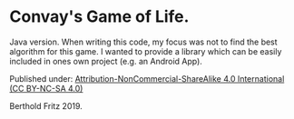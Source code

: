 Convay's Game of Life.
======================

Java version. When writing this code, my focus was not to find the best algorithm for this game. 
I wanted to provide a library which can be  easily included in ones own project (e.g. an Android App).

Published under:
[Attribution-NonCommercial-ShareAlike 4.0 International (CC BY-NC-SA 4.0)](https://creativecommons.org/licenses/by-nc-sa/4.0/)

Berthold Fritz 2019.

